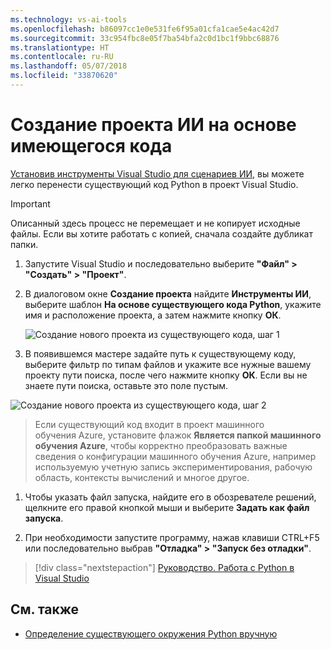 ```yaml
---
ms.technology: vs-ai-tools
ms.openlocfilehash: b86097cc1e0e531fe6f95a01cfa1cae5e4ac42d7
ms.sourcegitcommit: 33c954fbc8e05f7ba54bfa2c0d1bc1f9bbc68876
ms.translationtype: HT
ms.contentlocale: ru-RU
ms.lasthandoff: 05/07/2018
ms.locfileid: "33870620"
---
```

# <a name="create-an-ai-project-from-existing-code"></a>Создание проекта ИИ на основе имеющегося кода

[Установив инструменты Visual Studio для сценариев ИИ](installation.md), вы можете легко перенести существующий код Python в проект Visual Studio.

> [!Important]
>
> Описанный здесь процесс не перемещает и не копирует исходные файлы. Если вы хотите работать с копией, сначала создайте дубликат папки.

1. Запустите Visual Studio и последовательно выберите **"Файл" > "Создать" > "Проект"**.

1. В диалоговом окне **Создание проекта** найдите **Инструменты ИИ**, выберите шаблон **На основе существующего кода Python**, укажите имя и расположение проекта, а затем нажмите кнопку **ОК**.

    ![Создание нового проекта из существующего кода, шаг 1](media\create-project-existing\new-ai-project.png)

1. В появившемся мастере задайте путь к существующему коду, выберите фильтр по типам файлов и укажите все нужные вашему проекту пути поиска, после чего нажмите кнопку **ОК**. Если вы не знаете пути поиска, оставьте это поле пустым.

![Создание нового проекта из существующего кода, шаг 2](media\create-project-existing\azurebatch-newproject.png)

> Если существующий код входит в проект машинного обучения Azure, установите флажок **Является папкой машинного обучения Azure**, чтобы корректно преобразовать важные сведения о конфигурации машинного обучения Azure, например используемую учетную запись экспериментирования, рабочую область, контексты вычислений и многое другое.

1. Чтобы указать файл запуска, найдите его в обозревателе решений, щелкните его правой кнопкой мыши и выберите **Задать как файл запуска**.

1. При необходимости запустите программу, нажав клавиши CTRL+F5 или последовательно выбрав **"Отладка" > "Запуск без отладки"**.

> [!div class="nextstepaction"]
> [Руководство. Работа с Python в Visual Studio](../python/tutorial-working-with-python-in-visual-studio-step-00-installation.md)

## <a name="see-also"></a>См. также

- [Определение существующего окружения Python вручную](../python/managing-python-environments-in-visual-studio.md#manually-identify-an-existing-environment)